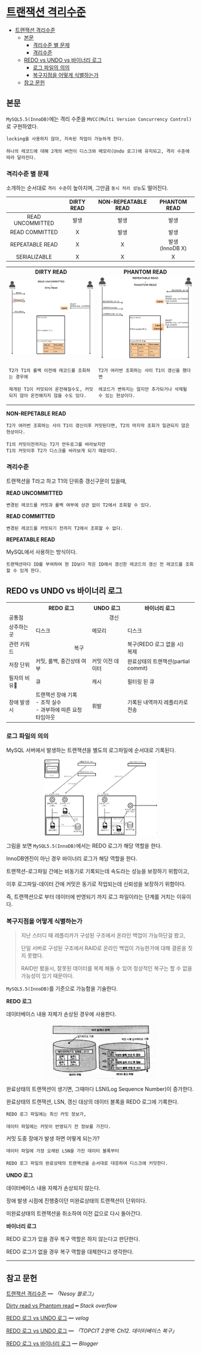 # [트랜잭션 격리수준](https://slides.com/kimyongki/deck-221254/fullscreen)

- [트랜잭션 격리수준](#트랜잭션-격리수준)
  - [본문](#본문)
    - [격리수준 별 문제](#격리수준-별-문제)
    - [격리수준](#격리수준)
  - [REDO vs UNDO vs 바이너리 로그](#redo-vs-undo-vs-바이너리-로그)
    - [로그 파일의 의의](#로그-파일의-의의)
    - [복구지점을 어떻게 식별하는가](#복구지점을-어떻게-식별하는가)
  - [참고 문헌](#참고-문헌)

## 본문

`MySQL5.5(InnoDB)`에는 격리 수준을 `MVCC(Multi Version Concurrency Control)`로 구현하였다.

    locking을 사용하지 않아, 지속된 작업이 가능하게 한다.

    하나의 레코드에 대해 2개의 버전이 디스크와 메모리(Undo 로그)에 유지되고, 격리 수준에 따라 달라진다.

### 격리수준 별 문제

소개하는 순서대로 `격리 수준`이 높아지며, 그만큼 `동시 처리 성능`도 떨어진다.

|                  | DIRTY READ | NON-REPEATABLE READ |    PHANTOM READ    |
| :--------------: | :--------: | :-----------------: | :----------------: |
| READ UNCOMMITTED |    발생    |        발생         |        발생        |
|  READ COMMITTED  |     X      |        발생         |        발생        |
| REPEATABLE READ  |     X      |          X          | 발생<br>(InnoDB X) |
|   SERIALIZABLE   |     X      |          X          |         X          |

<table>
    <tr>
        <th>DIRTY READ</th>
        <th>PHANTOM READ</th>
    </tr>
    <tr>
        <td>
            <img src="assets/dirty-read.png">
        </td>
        <td>
            <img src="assets/phantom-read.png">
        </td>
    </tr>
    <tr>
        <td>
<p>

    T2가 T1의 롤백 이전에 레코드를 조회하는 경우에
    
    재개된 T1이 커밋되어 온전해질수도, 커밋되지 않아 온전해지지 않을 수도 있다.
</p>
        </td>
        <td>
<p>

    T2가 여러번 조회하는 사이 T1이 갱신을 했다면

    레코드가 변하지는 않지만 추가되거나 삭제될 수 있는 현상이다.
</p>
        </td>
    </tr>
</table>

**NON-REPETABLE READ**

    T2가 여러번 조회하는 사이 T1이 갱신이후 커밋된다면, T2의 마지막 조회가 일관되지 않은 현상이다.

    T1의 커밋이전까지는 T2가 언두로그를 바라보지만
    T1의 커밋이후 T2가 디스크를 바라보게 되기 때문이다.

### 격리수준

트랜잭션을 T라고 하고 T1의 단위중 갱신구문이 있을때,

**READ UNCOMMITTED**

    변경된 레코드를 커밋과 롤백 여부에 상관 없이 T2에서 조회할 수 있다.


**READ COMMITTED**

    변경된 레코드를 커밋되기 전까지 T2에서 조회할 수 없다.


**REPEATABLE READ**

MySQL에서 사용하는 방식이다.

    트랜잭션마다 ID를 부여하여 현 ID보다 작은 ID에서 갱신한 레코드의 갱신 전 레코드를 조회할 수 있게 한다.

## REDO vs UNDO vs 바이너리 로그

<table>
    <tr>
        <th></th>
        <th>REDO 로그</th>
        <th>UNDO 로그</th>
        <th>바이너리 로그</th>
    </tr>
    <tr>
        <td>공통점</td>
        <td align="center"colspan="3">갱신</td>
    </tr>
    <tr>
        <td>상주하는 곳</td>
        <td>디스크</td>
        <td>메모리</td>
        <td>디스크</td>
    </tr>
    <tr>
        <td>관련 키워드</td>
        <td align="center" colspan="2">복구</td>        
        <td>복구(REDO 로그 없을 시)<br/>
        복제
        </td>
    </tr>
    <tr>
        <td>저장 단위</td>
        <td>커밋, 롤백, 중간상태 여부</td>
        <td>커밋 이전 데이터</td>
        <td>완료상태의 트랜잭션(partial commit)</td>
    </tr>
    <tr>
        <td>필자의 비유🤪</td>
        <td>큐</td>
        <td>캐시</td>
        <td>필터링 된 큐</td>
    </tr>
    <tr>
        <td>장애 발생시</td>
        <td>트랜잭션 장애 기록<br/>
        - 조작 실수<br/>
        - 과부하에 따른 요청 타임아웃
        </td>
        <td>휘발</td>
        <td>기록된 내역까지 레플리카로 전송</td>
    </tr>
</table>

### 로그 파일의 의의

MySQL 서버에서 발생하는 트랜잭션을 별도의 로그파일에 순서대로 기록된다.

<div align="center">
<img width="60%" src="assets/redo-log.png">
</div>

그림을 보면 `MySQL5.5(InnoDB)`에서는 REDO 로그가 해당 역할을 한다.

InnoDB엔진이 아닌 경우 바이너리 로그가 해당 역할을 한다.

트랜잭션-로그파일 간에는 비동기로 기록되는데 속도라는 성능을 보장하기 위함이고,

이후 로그파일-데이터 간에 커밋은 동기로 작업되는데 신뢰성을 보장하기 위함이다.

즉, 트랜잭션으로 부터 데이터에 반영되기 까지 로그 파일이라는 단계를 거치는 이유이다.

### 복구지점을 어떻게 식별하는가

> 지난 스터디 때 레플리카가 구성된 구조에서 온라인 백업이 가능하단걸 봤고,
> 
> 단일 서버로 구성된 구조에서 RAID로 온라인 백업이 가능한가에 대해 결론을 짓지 못했다.
> 
> RAID만 봤을시, 잘못된 데이터를 복제 해둘 수 있어 정상적인 복구는 할 수 없을 가능성이 있기 때문이다.

`MySQL5.5(InnoDB)`를 기준으로 가능함을 기술한다.

**REDO 로그**

데이터베이스 내용 자체가 손상된 경우에 사용한다.

<div align="center">
<img width="60%" src="assets/recovery.jpg">
</div>

완료상태의 트랜잭션이 생기면, 그때마다 LSN(Log Sequence Number)이 증가한다.    

완료상태의 트랜잭션, LSN, 갱신 대상의 데이터 블록을 REDO 로그에 기록한다.

    REDO 로그 파일에는 최신 커밋 정보가, 

    데이터 파일에는 커밋이 반영되기 전 정보를 가진다.

커밋 도중 장애가 발생 하면 어떻게 되는가?

    데이터 파일에 가장 오래된 LSN을 가진 데이터 블록부터 

    REDO 로그 파일의 완료상태의 트랜잭션을 순서대로 대응하여 디스크에 커밋한다.    

**UNDO 로그**

데이터베이스 내용 자체가 손상되지 않는다.

장애 발생 시점에 진행중이던 미완료상태의 트랜잭션이 단위이다.

미완료상태의 트랜잭션을 취소하여 이전 값으로 다시 돌아간다.

**바이너리 로그**

REDO 로그가 있을 경우 복구 역할은 하지 않는다고 판단한다.

REDO 로그가 없을 경우 복구 역할을 대체한다고 생각한다.

<hr/>

## 참고 문헌

[트랜잭션 격리수준](https://nesoy.github.io/articles/2019-05/Database-Transaction-isolation) ━ *「Nesoy 블로그」*

[Dirty read vs Phantom read](https://stackoverflow.com/questions/11043712/what-is-the-difference-between-non-repeatable-read-and-phantom-read) ━ *Stack overflow*

[REDO 로그 vs UNDO 로그](https://velog.io/@pk3669/Mysql-Redo-Undo-Log) ━ *velog*

[REDO 로그 vs UNDO 로그](https://www.topcit.or.kr/upload/edubox/essence/ess_ko_02/index.html) ━ *「TOPCIT 2영역: Ch12. 데이터베이스 복구」*

[REDO 로그 vs 바이너리 로그](http://jongguheo.blogspot.com/2019/10/binary-log-redo-log.html) ━ *Blogger*